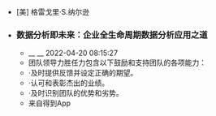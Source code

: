 - [美] 格雷戈里·S.纳尔逊
- ### 数据分析即未来：企业全生命周期数据分析应用之道
    - __ __ 2022-04-20 08:15:27
    - 团队领导力胜任力包含以下鼓励和支持团队的各项能力：
    - ·及时提供反馈并设定正确的期望。
    - ·认可和表彰杰出的业绩。
    - ·及时识别团队的优势和劣势。
    - 来自得到App
